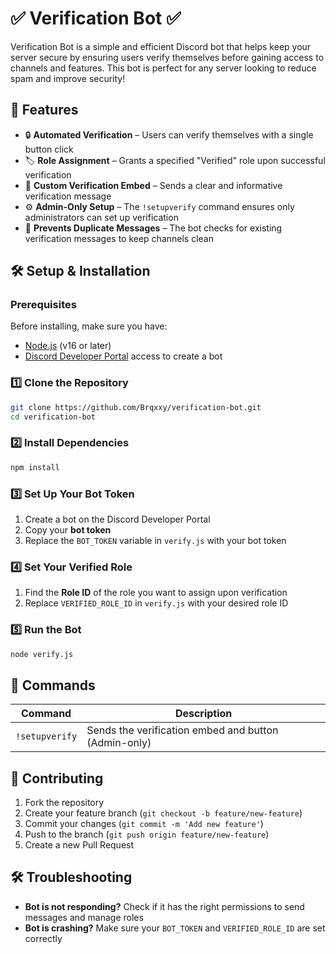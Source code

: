 # ✅ Verification Bot ✅

Verification Bot is a simple and efficient Discord bot that helps keep your server secure by ensuring users verify themselves before gaining access to channels and features. This bot is perfect for any server looking to reduce spam and improve security!

## 🚀 Features

* 🔒 **Automated Verification** – Users can verify themselves with a single button click
* 🏷 **Role Assignment** – Grants a specified "Verified" role upon successful verification
* 📜 **Custom Verification Embed** – Sends a clear and informative verification message
* ⚙️ **Admin-Only Setup** – The `!setupverify` command ensures only administrators can set up verification
* 🛑 **Prevents Duplicate Messages** – The bot checks for existing verification messages to keep channels clean

## 🛠 Setup & Installation

### Prerequisites
Before installing, make sure you have:
* [Node.js](https://nodejs.org/) (v16 or later)
* [Discord Developer Portal](https://discord.com/developers/applications) access to create a bot

### 1️⃣ Clone the Repository
```sh
git clone https://github.com/Brqxxy/verification-bot.git
cd verification-bot
```

### 2️⃣ Install Dependencies
```sh
npm install
```

### 3️⃣ Set Up Your Bot Token
1. Create a bot on the Discord Developer Portal
2. Copy your **bot token**
3. Replace the `BOT_TOKEN` variable in `verify.js` with your bot token

### 4️⃣ Set Your Verified Role
1. Find the **Role ID** of the role you want to assign upon verification
2. Replace `VERIFIED_ROLE_ID` in `verify.js` with your desired role ID

### 5️⃣ Run the Bot
```sh
node verify.js
```

## 🔧 Commands

| Command | Description |
|---------|-------------|
| `!setupverify` | Sends the verification embed and button (Admin-only) |

## 🤝 Contributing

1. Fork the repository
2. Create your feature branch (`git checkout -b feature/new-feature`)
3. Commit your changes (`git commit -m 'Add new feature'`)
4. Push to the branch (`git push origin feature/new-feature`)
5. Create a new Pull Request

## 🛠 Troubleshooting

* **Bot is not responding?** Check if it has the right permissions to send messages and manage roles
* **Bot is crashing?** Make sure your `BOT_TOKEN` and `VERIFIED_ROLE_ID` are set correctly
